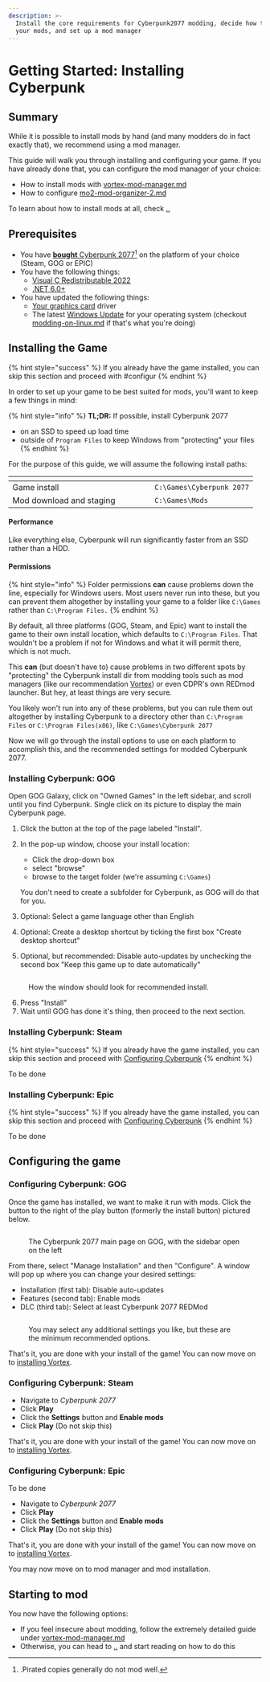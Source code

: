 ```yaml
---
description: >-
  Install the core requirements for Cyberpunk2077 modding, decide how to manage
  your mods, and set up a mod manager
---
```


# Getting Started: Installing Cyberpunk

## Summary

While it is possible to  install mods by hand (and many modders do in fact exactly that), we recommend using a mod manager.&#x20;

This guide will walk you through installing and configuring your game. If you have already done that, you can configure the mod manager of your choice:

* How to install mods with [vortex-mod-manager.md](vortex-mod-manager.md "mention")
* How to configure [mo2-mod-organizer-2.md](mo2-mod-organizer-2.md "mention")

To learn about how to install mods at all, check [..](../ "mention")

## Prerequisites

* You have [**bought** Cyberpunk 2077](#user-content-fn-1)[^1] on the platform of your choice (Steam, GOG or EPIC)
* You have the following things:
  * [Visual C Redistributable 2022](https://aka.ms/vs/17/release/vc\_redist.x64.exe)
  * [.NET 6.0+](https://dotnet.microsoft.com/en-us/download/dotnet/6.0)
* You have updated the following things:
  * [Your graphics card](https://www.wikihow.com/Update-Your-Graphics-Driver) driver
  * The latest [Windows Update](https://www.wikihow.com/Update-Windows) for your operating system (checkout [modding-on-linux.md](../modding-on-linux.md "mention") if that's what you're doing)

## Installing the Game

{% hint style="success" %}
If you already have the game installed, you can skip this section and proceed with #configur
{% endhint %}

In order to set up your game to be best suited for mods, you'll want to keep a few things in mind:

{% hint style="info" %}
**TL;DR:** If possible, install Cyberpunk 2077

* on an SSD to speed up load time
* outside of `Program Files` to keep Windows from "protecting" your files
{% endhint %}

For the purpose of this guide, we will assume the following install paths:

<table data-header-hidden><thead><tr><th width="267"></th><th></th></tr></thead><tbody><tr><td>Game install</td><td><code>C:\Games\Cyberpunk 2077</code></td></tr><tr><td>Mod download and staging</td><td><code>C:\Games\Mods</code></td></tr></tbody></table>

#### Performance

Like everything else, Cyberpunk will run significantly faster from an SSD rather than a HDD.

#### Permissions

{% hint style="info" %}
Folder permissions **can** cause problems down the line, especially for Windows users. Most users never run into these, but you can prevent them altogether by installing your game to a folder like  `C:\Games` rather than `C:\Program Files.`
{% endhint %}

By default, all three platforms (GOG, Steam, and Epic) want to install the game to their own install location, which defaults to `C:\Program Files`. That wouldn't be a problem if not for Windows and what it will permit there, which is not much.&#x20;

This **can** (but doesn't have to) cause problems in two different spots by "protecting" the Cyberpunk install dir from modding tools such as mod managers (like our recommendation [Vortex](vortex-mod-manager.md)) or even CDPR's own REDmod launcher. But hey, at least things are very secure.

You likely won't run into any of these problems, but you can rule them out altogether by installing Cyberpunk to a directory other than `C:\Program Files` or `C:\Program Files(x86)`, like `C:\Games\Cyberpunk 2077`

Now we will go through the install options to use on each platform to accomplish this, and the recommended settings for modded Cyberpunk 2077.

### Installing Cyberpunk: GOG

Open GOG Galaxy, click on "Owned Games" in the left sidebar, and scroll until you find Cyberpunk. Single click on its picture to display the main Cyberpunk page.&#x20;

1. Click the button at the top of the page labeled "Install".&#x20;
2.  In the pop-up window, choose your install location:

    * Click the drop-down box
    * select "browse"
    * browse to the target folder (we're assuming `C:\Games`)&#x20;

    You don't need to create a subfolder for Cyberpunk, as GOG will do that for you.
3. Optional: Select a game language other than English
4. Optional: Create a desktop shortcut by ticking the first box "Create desktop shortcut"
5. Optional, but recommended: Disable auto-updates by unchecking the second box "Keep this game up to date automatically"

<figure><img src="../../../.gitbook/assets/image (195).png" alt=""><figcaption><p>How the window should look for recommended install.</p></figcaption></figure>

6. Press "Install"
7. Wait until GOG has done it's thing, then proceed to the next section.

### Installing Cyberpunk: Steam

{% hint style="success" %}
If you already have the game installed, you can skip this section and proceed with [Configuring Cyberpunk](./#configuring-cyberpunk-steam)
{% endhint %}

To be done

### Installing Cyberpunk: Epic

{% hint style="success" %}
If you already have the game installed, you can skip this section and proceed with [Configuring Cyberpunk](./#configuring-cyberpunk-epic)
{% endhint %}

To be done

## Configuring the game

### Configuring Cyberpunk: GOG

Once the game has installed, we want to make it run with mods. Click the button to the right of the play button (formerly the install button) pictured below.

<figure><img src="../../../.gitbook/assets/image (161).png" alt=""><figcaption><p>The Cyberpunk 2077 main page on GOG, with the sidebar open on the left</p></figcaption></figure>

From there, select "Manage Installation" and then "Configure". A window will pop up where you can change your desired settings:

* Installation (first tab): Disable auto-updates
* Features (second tab): Enable mods
* DLC (third tab): Select at least Cyberpunk 2077 REDMod

<figure><img src="../../../.gitbook/assets/image (197).png" alt=""><figcaption><p>You may select any additional settings you like, but these are the minimum recommended options.</p></figcaption></figure>

That's it, you are done with your install of the game! You can now move on to [installing Vortex](vortex-mod-manager.md).

### Configuring Cyberpunk: Steam

* Navigate to _Cyberpunk 2077_
* Click **Play**
* Click the **Settings** button and **Enable mods**
* Click **Play** (Do not skip this)

That's it, you are done with your install of the game! You can now move on to [installing Vortex](vortex-mod-manager.md).

### Configuring Cyberpunk: Epic

To be done

* Navigate to _Cyberpunk 2077_
* Click **Play**
* Click the **Settings** button and **Enable mods**
* Click **Play** (Do not skip this)

That's it, you are done with your install of the game! You can now move on to [installing Vortex](vortex-mod-manager.md).

You may now move on to mod manager and mod installation.

## Starting to mod

You now have the following options:

* If you feel insecure about modding, follow the extremely detailed guide under [vortex-mod-manager.md](vortex-mod-manager.md "mention")
* Otherwise, you can head to [..](../ "mention") and start reading on how to do this

[^1]: .Pirated copies generally do not mod well.
